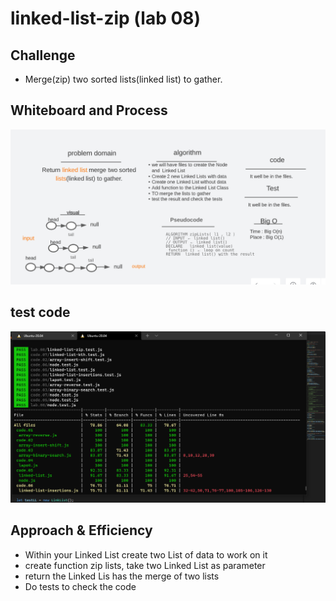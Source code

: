 # linked-list-zip (lab 08)

## Challenge

- Merge(zip) two sorted lists(linked list) to gather.

## Whiteboard and Process

![Whiteboard](./img/linked-list-zip.PNG)

## test code

![test](./img/linked-list-zip-test.PNG)

## Approach & Efficiency

- Within your Linked List create two List of data to work on it
- create function zip lists, take two Linked List as parameter
- return the Linked Lis has the merge of two lists
- Do tests to check the code
